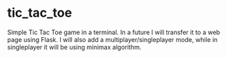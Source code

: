 # tic_tac_toe

Simple Tic Tac Toe game in a terminal.
In a future I will transfer it to a web page using Flask. I will also add a multiplayer/singleplayer mode, while in singleplayer it will be using minimax algorithm.
